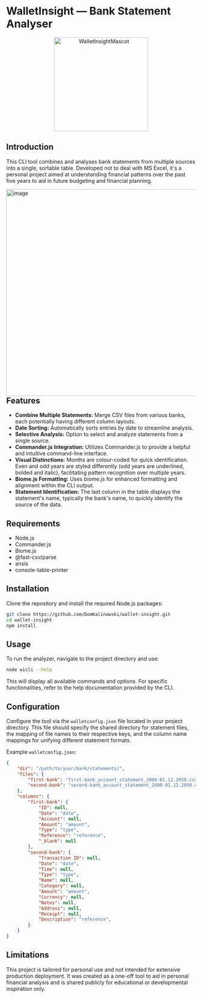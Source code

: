 # WalletInsight — Bank Statement Analyser
<p align="center">
<img src="https://github.com/DomKalinowski/wallet-insight/assets/46345195/6ab2af4b-2e44-4770-a213-9cdc541ceca7" alt="WalletInsightMascot" height="250">
</p>

## Introduction
This CLI tool combines and analyses bank statements from multiple sources into a single, sortable table. Developed not to deal with MS Excel, it's a personal project aimed at understanding financial patterns over the past five years to aid in future budgeting and financial planning.

<img align="right" width="550" alt="image" src="https://github.com/DomKalinowski/wallet-insight/assets/46345195/2babfa2d-e494-4d95-a7e9-fe0bd3dab231">

## Features
- **Combine Multiple Statements:** Merge CSV files from various banks, each potentially having different column layouts.
- **Date Sorting:** Automatically sorts entries by date to streamline analysis.
- **Selective Analysis:** Option to select and analyze statements from a single source.
- **Commander.js Integration:** Utilizes Commander.js to provide a helpful and intuitive command-line interface.
- **Visual Distinctions:** Months are colour-coded for quick identification. Even and odd years are styled differently (odd years are underlined, bolded and italic), facilitating pattern recognition over multiple years.
- **Biome.js Formatting:** Uses biome.js for enhanced formatting and alignment within the CLI output.
- **Statement Identification:** The last column in the table displays the statement's name, typically the bank's name, to quickly identify the source of the data.

## Requirements
- Node.js
- Commander.js
- Biome.js
- @fast-csv/parse
- ansis
- console-table-printer

## Installation
Clone the repository and install the required Node.js packages:
```bash
git clone https://github.com/DomKalinowski/wallet-insight.git
cd wallet-insight
npm install
```

## Usage
To run the analyzer, navigate to the project directory and use:
```bash
node wicli --help
```
This will display all available commands and options. For specific functionalities, refer to the help documentation provided by the CLI.

## Configuration
Configure the tool via the `walletconfig.json` file located in your project directory. This file should specify the shared directory for statement files, the mapping of file names to their respective keys, and the column name mappings for unifying different statement formats.

Example `walletconfig.json`:
```json
{
    "dir": "/path/to/your/bank/statements/",
    "files": {
        "first-bank": "first-bank_account_statement_2000-01.12.2050.csv",
        "second-bank": "second-bank_account_statement_2000-01.12.2050.csv"
    },
    "columns": {
        "first-bank": {
            "ID": null,
            "Date": "date",
            "Account": null,
            "Amount": "amount",
            "Type": "type",
            "Reference": "reference",
            "_blank": null
        },
        "second-bank": {
            "Transaction ID": null,
            "Date": "date",
            "Time": null,
            "Type": "type",
            "Name": null,
            "Category": null,
            "Amount": "amount",
            "Currency": null,
            "Notes": null,
            "Address": null,
            "Receipt": null,
            "Description": "reference",
        }
    }
}
```

## Limitations
This project is tailored for personal use and not intended for extensive production deployment. It was created as a one-off tool to aid in personal financial analysis and is shared publicly for educational or developmental inspiration only.